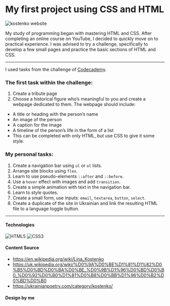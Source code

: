 # My first project using CSS and HTML

![kostenko website](https://github.com/chasowska/kostenko/assets/152532598/cf88fb4f-fd81-4d8c-8be8-352fb69d370d)

My study of programming began with mastering HTML and CSS. After completing an online course on
YouTube, I decided to quickly move on to practical experience. I was advised to try a challenge,
specifically to develop a few small pages and practice the basic sections of HTML and CSS.

___

I used tasks from
the challenge
of [Codecademy](https://www.codecademy.com/resources/blog/html-and-css-code-challenges-for-beginners/).

### The first task within the challenge:

1. Create a tribute page
2. Choose a historical figure who’s meaningful to you and create a webpage dedicated to them. The
   webpage should include:

- A title or heading with the person’s name
- An image of the person
- A caption for the image
- A timeline of the person’s life in the form of a list
- This can be completed with only HTML, but use CSS to give it some style.

### My personal tasks:

1. Create a navigation bar using `ul` or `ol` lists.
2. Arrange site blocks using `flex`.
3. Learn to use pseudo-elements `::after` and `::before`.
4. Use a `hover` effect with images and add `transition`.
5. Create a simple animation with text in the navigation bar.
6. Learn to style quotes.
7. Create a small form, use inputs: `email`, `textarea`, `button`, `select`.
8. Create a duplicate of the site in Ukrainian and link the resulting HTML file to a language toggle
   button.

___

#### Technologies


![HTML5](https://img.shields.io/badge/html5-%23E34F26.svg?style=for-the-badge&logo=html5&logoColor=white)
![CSS3](https://img.shields.io/badge/css3-%231572B6.svg?style=for-the-badge&logo=css3&logoColor=white)

#### Content Source

- https://en.wikipedia.org/wiki/Lina_Kostenko
- https://uk.wikipedia.org/wiki/%D0%9A%D0%BE%D1%81%D1%82%D0%B5%D0%BD%D0%BA%D0%BE_%D0%9B%D1%96%D0%BD%D0%B0_%D0%92%D0%B0%D1%81%D0%B8%D0%BB%D1%96%D0%B2%D0%BD%D0%B0
- https://ukrainianpoetry.com/category/kostenko/

#### Design by me
